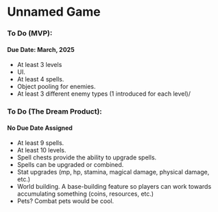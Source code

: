 # Unnamed Game
### To Do (MVP):
#### Due Date: March, 2025
- At least 3 levels
- UI.
- At least 4 spells.
- Object pooling for enemies.
- At least 3 different enemy types (1 introduced for each level)/

### To Do (The Dream Product):
#### No Due Date Assigned
- At least 9 spells.
- At least 10 levels.
- Spell chests provide the ability to upgrade spells.
- Spells can be upgraded or combined.
- Stat upgrades (mp, hp, stamina, magical damage, physical damage, etc.)
- World building. A base-building feature so players can work towards accumulating something (coins, resources, etc.)
- Pets? Combat pets would be cool.
